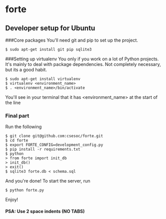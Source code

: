 forte
=====
## Developer setup for Ubuntu
###Core packages
You'll need git and pip to set up the project.
```
$ sudo apt-get install git pip sqlite3
```

###Setting up virtualenv
You only if you work on a lot of Python projects. It's mainly to deal with package dependencies. Not completely necessary, but its a good habit.
```
$ sudo apt-get install virtualenv
$ virtualenv <environment_name>
$ . <environment_name>/bin/activate
```
You'll see in your terminal that it has <environment_name> at the start of the line

### Final part
Run the following
```
$ git clone git@github.com:csesoc/forte.git
$ cd forte
$ export FORTE_CONFIG=development_config.py
$ pip install -r requirements.txt
$ python
> from forte import init_db
> init_db()
> exit()
$ sqlite3 forte.db < schema.sql
```
And you're done! To start the server, run
```
$ python forte.py
```
Enjoy!

#### PSA: Use 2 space indents (NO TABS)

